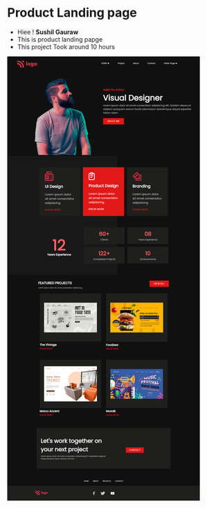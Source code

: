 # Product Landing page
+ Hiee ! **Sushil Gauraw**
+ This is product landing papge 
+ This project Took around 10 hours
 
![Live-link](./image/screencapture-file-D-live-class-project-15-index-html-2022-09-20-13_05_30.png)